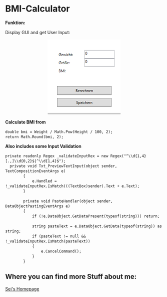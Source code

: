 # BMI-Calculator

**Funktion:**

Display GUI and get User Input:

<p align="center">
  <img src="GUI.png">
</p>

**Calculate BMI from**

```
double bmi = Weight / Math.Pow(Height / 100, 2);
return Math.Round(bmi, 2);
```

**Also includes some Input Validation**

```
private readonly Regex _validateInputRex = new Regex("^\\d{1,4}[.,]\\d{0,2}$|^\\d{1,4}$");
  private void Txt_PreviewTextInput(object sender, TextCompositionEventArgs e)
        {
            e.Handled = !_validateInputRex.IsMatch(((TextBox)sender).Text + e.Text);
        }

        private void PasteHandler(object sender, DataObjectPastingEventArgs e)
        {
            if (!e.DataObject.GetDataPresent(typeof(string))) return;

            string pasteText = e.DataObject.GetData(typeof(string)) as string;
            if (pasteText != null && !_validateInputRex.IsMatch(pasteText))
            {
                e.CancelCommand();
            }
        }
```

## Where you can find more Stuff about me:

[Sei's Homepage](https://sei-vae.github.io/)
